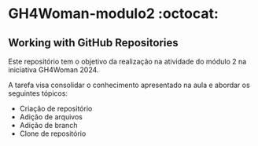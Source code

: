 # GH4Woman-modulo2  :octocat: 

## Working with GitHub Repositories
Este repositório tem o objetivo da realização na atividade do módulo 2 na iniciativa GH4Woman 2024.

A tarefa visa consolidar o conhecimento apresentado na aula e abordar os seguintes tópicos:

- Criação de repositório
- Adição de arquivos
- Adição de branch
- Clone de repositório
